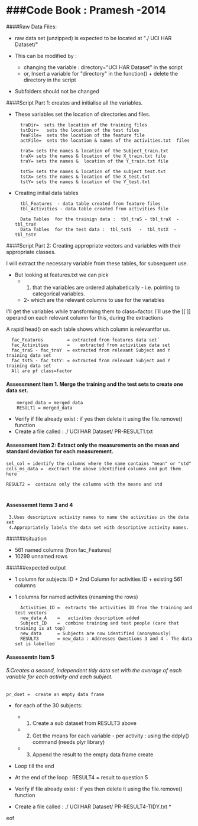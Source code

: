 ###Code Book :  Pramesh -2014
=====

####Raw Data Files:


* raw data set (unzipped) is expected to be located at "./ UCI HAR Dataset/"
* This can be modified by : 
   * changing the variable :   directory="UCI HAR Dataset" in the script
   * or, Insert a variable for "directory" in the function() + delete the directory in the script

* Subfolders should not be changed

####Script Part 1:  creates and initialise all the variables.


* These variables set the location of directories and files.     
 	      
        traDir=  sets the location of the training files
        tstDir=   sets the location of the test files    
        feaFile=  sets the location of the feature file
        actFile=  sets the location & names of the activities.txt  files
        
        traS= sets the names & location of the Subject_train.txt
        traX= sets the names & location of the X_train.txt file
        traY= sets the names &  location of the Y_train.txt file
        
        tstS= sets the names & location of the subject_test.txt
        tstX= sets the names & location of the X_test.txt
        tstY= sets the names & location of the Y_test.txt
        
* Creating initial data tables

        tbl_Features  - data table created from feature files
        tbl_Activities - data table created from activities file
        
        Data Tables  for the trainign data :  tbl_traS - tbl_traX  - tbl_traY          
        Data Tables  for the test data :  tbl_tstS   -  tbl_tstX  -  tbl_tstY


####Script Part 2:  Creating appropriate vectors and variables with their appropriate classes.

I will extract the necessary variable from these tables, for subsequent use.
* But looking at features.txt we can pick
    *  1. that the variables are ordered alphabetically - i.e. pointing to categorical variables.
    *  2- which are the relevant columns to use for the variables

I'll get the variables while transforming them to class=factor.
I`ll use the [[ ]] operand on each relevant column for this, during the extractions

A rapid head() on each table shows which column is relevantfor us.

      fac_Features         = extracted from features data set´
      fac_Activities       =    extracted from activities data set
      fac_traS - fac_traY  = extracted from relevant Subject and Y training data set
      fac_tstS - fac_tstY: = extracted from relevant Subject and Y training data set
      All are pf class=factor


#### Assessmnent Item 1. Merge the training and the test sets to create one data set.

        merged_data = merged data 
        RESULT1 = merged_data

  - Verify if file already exist  :  if yes then delete it using the file.remove() function
  - Create a file called :   ./ UCI HAR Dataset/ PR-RESULT1.txt       


#### Assessment Item 2: Extract only the measurements on the mean and standard deviation for each measurement.

    sel_col = identify the columns where the name contains "mean" or "std"
    cols_ms_data =  exctract the above identified columns and put them here
    
    RESULT2 =  contains only the columns with the means and std

#
#### Assessemnt Items 3 and 4
     3.Uses descriptive activity names to name the activities in the data set 
     4.Appropriately labels the data set with descriptive activity names. 

######situation
* 561 named columns (fron fac_Features)
* 10299 unnamed rows

######expected output
* 1 column for subjects  ID + 2nd Column for activities ID  + existing 561 columns
* 1 columns for named activites (renaming the rows)


        Activities_ID =  extracts the activities ID from the training and test vectors
        new_data_A    =   activites description added
        Subject_ID    =  combine training and test people (care that training is at top)
        new_data      = Subjects are now identified (anonymously)
        RESULT3       = new_data : Addresses Questions 3 and 4 . The data set is labelled


#### Assessemtn Item  5
###### 5.Creates a second, independent tidy data set with the average of each variable for each activity and each subject. 

    pr_dset =  create an empty data frame 

* for each of the 30 subjects:

    * 1. Create a sub dataset  from RESULT3 above
    * 2. Get the means for each variable - per activity : using the ddply() command (needs plyr library)
    * 3. Append the result to the empty data frame create

* Loop till the end
* At the end of the loop :   RESULT4 = result to question 5
* Verify if file already exist  :  if yes then delete it using the file.remove() function
* Create a file called :   ./ UCI HAR Dataset/ PR-RESULT4-TIDY.txt     * 

eof
